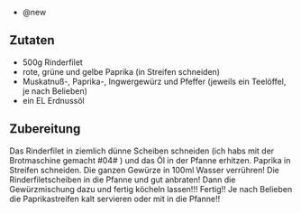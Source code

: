 - @new

## Zutaten
- 500g Rinderfilet
- rote, grüne und gelbe Paprika (in Streifen schneiden)
- Muskatnuß-, Paprika-, Ingwergewürz und Pfeffer (jeweils ein Teelöffel, je nach Belieben)
- ein EL Erdnussöl

## Zubereitung
Das Rinderfilet in ziemlich dünne Scheiben schneiden (ich habs mit der Brotmaschine gemacht #04# ) und das Öl in der Pfanne erhitzen. Paprika in Streifen schneiden. Die ganzen Gewürze in 100ml Wasser verrühren! Die Rinderfiletscheiben in die Pfanne und gut anbraten! Dann die Gewürzmischung dazu und fertig köcheln lassen!!! Fertig!!
Je nach Belieben die Paprikastreifen kalt servieren oder mit in die Pfanne!!
